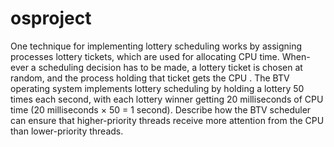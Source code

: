 # osproject
One technique for implementing lottery scheduling works by assigning processes lottery tickets, which are used for allocating CPU time. When- ever a scheduling decision has to be made, a lottery ticket is chosen at random, and the process holding that ticket gets the CPU . The BTV operating system implements lottery scheduling by holding a lottery 50 times each second, with each lottery winner getting 20 milliseconds of CPU time (20 milliseconds × 50 = 1 second). Describe how the BTV scheduler can ensure that higher-priority threads receive more attention from the CPU than lower-priority threads.
